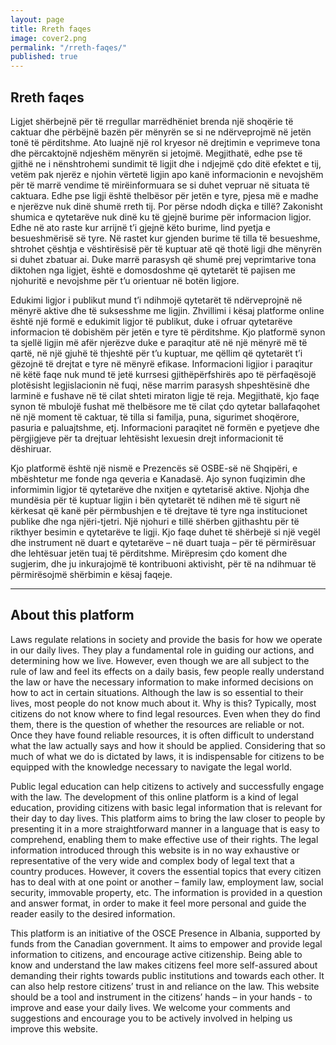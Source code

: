 ```yaml
---
layout: page
title: Rreth faqes
image: cover2.png
permalink: "/rreth-faqes/"
published: true
---
```


## Rreth faqes

Ligjet shërbejnë për të rregullar marrëdhëniet brenda një shoqërie të caktuar dhe përbëjnë bazën për mënyrën se si ne ndërveprojmë në jetën tonë të përditshme. Ato luajnë një rol kryesor në drejtimin e veprimeve tona dhe përcaktojnë  ndjeshëm mënyrën si jetojmë. Megjithatë, edhe pse të gjithë ne i nënshtrohemi sundimit të ligjit dhe i ndjejmë çdo ditë efektet e tij, vetëm pak njerëz e njohin vërtetë ligjin apo kanë informacionin e nevojshëm për të marrë vendime të mirëinformuara se si duhet vepruar në situata të caktuara. Edhe pse ligji është thelbësor për jetën e tyre, pjesa më e madhe e njerëzve nuk dinë shumë rreth tij. Por përse ndodh diçka e tillë? Zakonisht shumica e qytetarëve nuk dinë ku të gjejnë burime  për informacion ligjor. Edhe në ato raste kur arrijnë t’i gjejnë këto burime, lind pyetja e besueshmërisë së tyre. Në rastet kur gjenden burime të tilla të  besueshme, shtrohet çështja e vështirësisë për të kuptuar atë që thotë ligji dhe mënyrën si duhet zbatuar ai. Duke marrë parasysh që shumë prej veprimtarive tona diktohen nga ligjet, është e domosdoshme që qytetarët të pajisen me njohuritë e nevojshme për t’u orientuar në botën ligjore.

Edukimi ligjor i publikut mund t’i ndihmojë qytetarët të ndërveprojnë në mënyrë aktive dhe të suksesshme me ligjin. Zhvillimi i kësaj platforme online është një formë e edukimit ligjor të publikut, duke i ofruar qytetarëve informacion të dobishëm për jetën e tyre të përditshme. Kjo platformë synon ta sjellë ligjin më afër njerëzve duke e paraqitur atë në një mënyrë më të qartë, në një gjuhë të thjeshtë për t’u kuptuar, me qëllim që qytetarët t’i gëzojnë të drejtat e tyre në mënyrë efikase. Informacioni ligjior i paraqitur në këtë faqe nuk mund të jetë kurrsesi gjithëpërfshirës apo të përfaqësojë plotësisht legjislacionin në fuqi, nëse marrim parasysh shpeshtësinë dhe larminë e fushave në të cilat shteti miraton ligje të reja. Megjithatë, kjo faqe synon të mbulojë fushat më thelbësore me të cilat çdo qytetar ballafaqohet në një moment të caktuar, të tilla si familja,  puna, sigurimet shoqërore, pasuria e paluajtshme, etj. Informacioni paraqitet në formën e pyetjeve dhe përgjigjeve për ta drejtuar lehtësisht lexuesin drejt informacionit të dëshiruar.

Kjo platformë është një nismë e Prezencës së OSBE-së në Shqipëri, e mbështetur me fonde nga qeveria e Kanadasë. Ajo synon fuqizimin dhe informimin ligjor të qytetarëve dhe nxitjen e qytetarisë aktive. Njohja dhe mundësia për të  kuptuar ligjin i bën qytetarët të ndihen më të sigurt në kërkesat që kanë për përmbushjen e të drejtave të tyre nga institucionet publike dhe nga njëri-tjetri. Një njohuri e tillë shërben gjithashtu për të rikthyer besimin e qytetarëve te ligji. Kjo faqe duhet të shërbejë si një vegël dhe instrument në duart e qytetarëve – në duart tuaja – për të përmirësuar dhe lehtësuar jetën tuaj të përditshme. Mirëpresim çdo koment dhe sugjerim, dhe ju inkurajojmë të kontribuoni aktivisht, për të na ndihmuar të përmirësojmë shërbimin e kësaj faqeje.

<hr>

## About this platform

Laws regulate relations in society and provide the basis for how we operate in our daily lives. They play a fundamental role in guiding our actions, and determining how we live. However, even though we are all subject to the rule of law and feel its effects on a daily basis, few people really understand the law or have the necessary information to make informed decisions on how to act in certain situations. Although the law is so essential to their lives, most people do not know much about it. Why is this? Typically, most citizens do not know where to find legal resources. Even when they do find them, there is the question of whether the resources are reliable or not. Once they have found reliable resources, it is often difficult to understand what the law actually says and how it should be applied. Considering that so much of what we do is dictated by laws, it is indispensable for citizens to be equipped with the knowledge necessary to navigate the legal world.

Public legal education can help citizens to actively and successfully engage with the law. The development of this online platform is a kind of legal education, providing citizens with basic legal information that is relevant for their day to day lives. This platform aims to bring the law closer to people by presenting it in a more straightforward manner in a language that is easy to comprehend, enabling them to make effective use of their rights. The legal information introduced through this website is in no way exhaustive or representative of the very wide and complex body of legal text that a country produces. However, it covers the essential topics that every citizen has to deal with at one point or another – family law, employment law, social security, immovable property, etc. The information is provided in a question and answer format, in order to make it feel more personal and guide the reader easily to the desired information.

This platform is an initiative of the OSCE Presence in Albania, supported by funds from the Canadian government. It aims to empower and provide legal information to citizens, and encourage active citizenship. Being able to know and understand the law makes citizens feel more self-assured about demanding their rights towards public institutions and towards each other. It can also help restore citizens’ trust in and reliance on the law. This website should be a tool and instrument in the citizens’ hands – in your hands - to improve and ease your daily lives. We welcome your comments and suggestions and encourage you to be actively involved in helping us improve this website.
